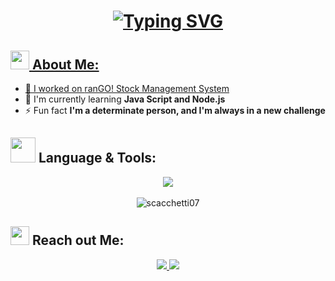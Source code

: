 <h1 align="center">
   <a href="https://git.io/typing-svg"><img src="https://readme-typing-svg.herokuapp.com?font=Montserrat&weight=600&size=25&pause=1000&color=2E68DF&center=true&vCenter=true&width=435&lines=Hey+Users+%F0%9F%91%8B;I'm+Scacchetti+from+Brazil+%F0%9F%87%A7%F0%9F%87%B7;Welcome+To+My+Profile!" alt="Typing SVG" />
</h1>

## <img src="https://media.tenor.com/itjFesV8_RUAAAAi/soulja-boy-pepe.gif" width="30"> **About Me:** 
- 🔭 I worked on [ranGO! Stock Management System](https://github.com/scacchetti07/ranGO)
- 🌱 I'm currently learning **Java Script and Node.js**
- ⚡ Fun fact **I'm a determinate person, and I'm always in a new challenge**

## <img src="https://media.tenor.com/oYgY0td9TrUAAAAi/internet-webcore.gif" width="40"> **Language & Tools:** 
<div align="center">
    <img src="https://skillicons.dev/icons?i=cs,dotnet,js,html,css,python,mongodb,git,linux,figma" /> <br><br>
    <img align="center" src="https://github-readme-stats.vercel.app/api/top-langs?username=scacchetti07&show_icons=true&locale=en&layout=compact&theme=cobalt&hide_border=true" alt="scacchetti07" "/>
    <br>
</div>

## <img src="https://media.tenor.com/kaYTu--3q_EAAAAi/pepe-calling.gif" width="30"> **Reach out Me:** 
<p align="center">
  <a href="mailto:luiscacchetti07@gmail.com">
    <img src="https://img.shields.io/badge/Gmail-333333?style=for-the-badge&logo=gmail&logoColor=red" />
  </a>
<a href="https://www.linkedin.com/in/lfscacchetti/" target="_blank">
    <img src="https://img.shields.io/badge/LinkedIn-0077B5?style=for-the-badge&logo=linkedin&logoColor=white" target="_blank" />
  </a>
</p>


